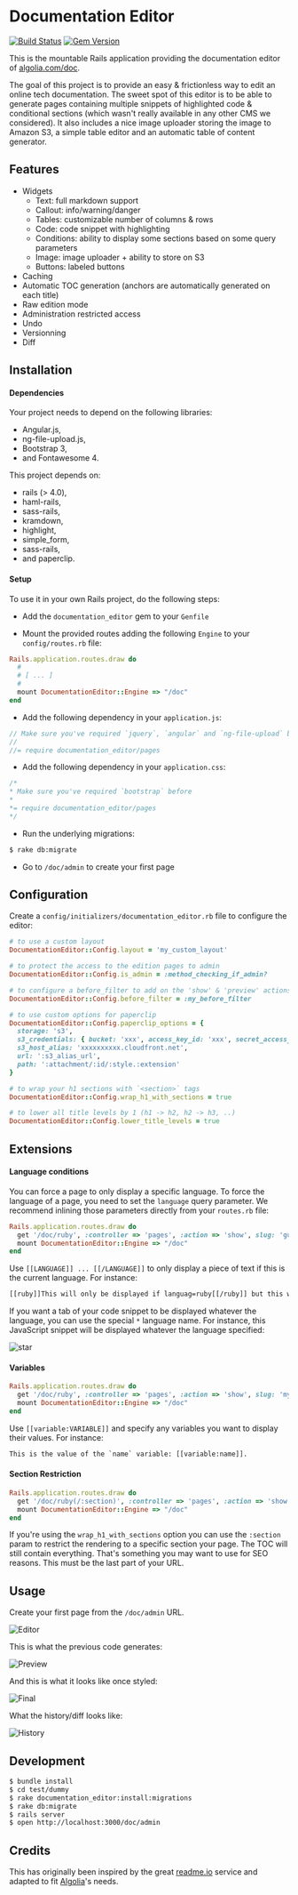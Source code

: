 # Documentation Editor

[![Build Status](https://travis-ci.org/algolia/documentation-editor.png?branch=master)](https://travis-ci.org/algolia/documentation-editor) [![Gem Version](https://badge.fury.io/rb/documentation-editor.svg)](http://badge.fury.io/rb/documentation-editor)

This is the mountable Rails application providing the documentation editor of [algolia.com/doc](https://www.algolia.com/doc).

The goal of this project is to provide an easy & frictionless way to edit an online tech documentation. The sweet spot of this editor is to be able to generate pages containing multiple snippets of highlighted code & conditional sections (which wasn't really available in any other CMS we considered). It also includes a nice image uploader storing the image to Amazon S3, a simple table editor and an automatic table of content generator.

## Features

 - Widgets
   - Text: full markdown support
   - Callout: info/warning/danger
   - Tables: customizable number of columns & rows
   - Code: code snippet with highlighting
   - Conditions: ability to display some sections based on some query parameters
   - Image: image uploader + ability to store on S3
   - Buttons: labeled buttons
 - Caching
 - Automatic TOC generation (anchors are automatically generated on each title)
 - Raw edition mode
 - Administration restricted access
 - Undo
 - Versionning
 - Diff

## Installation

#### Dependencies

Your project needs to depend on the following libraries:

 * Angular.js,
 * ng-file-upload.js,
 * Bootstrap 3,
 * and Fontawesome 4.


This project depends on:

 * rails (> 4.0),
 * haml-rails,
 * sass-rails,
 * kramdown,
 * highlight,
 * simple_form,
 * sass-rails,
 * and paperclip.


#### Setup

To use it in your own Rails project, do the following steps:

 * Add the `documentation_editor` gem to your `Genfile`

 * Mount the provided routes adding the following `Engine` to your `config/routes.rb` file:

```ruby
Rails.application.routes.draw do
  #
  # [ ... ]
  #
  mount DocumentationEditor::Engine => "/doc"
end
```

 * Add the following dependency in your `application.js`:

```js
// Make sure you've required `jquery`, `angular` and `ng-file-upload` before
//
//= require documentation_editor/pages
```

 * Add the following dependency in your `application.css`:

 ```css
/*
 * Make sure you've required `bootstrap` before
 *
 *= require documentation_editor/pages
 */
 ```

 * Run the underlying migrations:

```sh
$ rake db:migrate
```

 * Go to `/doc/admin` to create your first page

## Configuration

Create a `config/initializers/documentation_editor.rb` file to configure the editor:

```ruby
# to use a custom layout
DocumentationEditor::Config.layout = 'my_custom_layout'

# to protect the access to the edition pages to admin
DocumentationEditor::Config.is_admin = :method_checking_if_admin?

# to configure a before_filter to add on the 'show' & 'preview' actions
DocumentationEditor::Config.before_filter = :my_before_filter

# to use custom options for paperclip
DocumentationEditor::Config.paperclip_options = {
  storage: 's3',
  s3_credentials: { bucket: 'xxx', access_key_id: 'xxx', secret_access_key: 'xxx' },
  s3_host_alias: 'xxxxxxxxxx.cloudfront.net',
  url: ':s3_alias_url',
  path: ':attachment/:id/:style.:extension'
}

# to wrap your h1 sections with `<section>` tags
DocumentationEditor::Config.wrap_h1_with_sections = true

# to lower all title levels by 1 (h1 -> h2, h2 -> h3, ..)
DocumentationEditor::Config.lower_title_levels = true
```

## Extensions

#### Language conditions

You can force a page to only display a specific language. To force the language of a page, you need to set the `language` query parameter. We recommend inlining those parameters directly from your `routes.rb` file:

```ruby
Rails.application.routes.draw do
  get '/doc/ruby', :controller => 'pages', :action => 'show', slug: 'guide', language: 'ruby'
  mount DocumentationEditor::Engine => "/doc"
end
```

Use `[[LANGUAGE]] ... [[/LANGUAGE]]` to only display a piece of text if this is the current language. For instance:

```html
[[ruby]]This will only be displayed if languag=ruby[[/ruby]] but this will be always displayed.
```

If you want a tab of your code snippet to be displayed whatever the language, you can use the special `*` language name. For instance, this JavaScript snippet will be displayed whatever the language specified:

![star](doc/snippet-star.png)

#### Variables

```ruby
Rails.application.routes.draw do
  get '/doc/ruby', :controller => 'pages', :action => 'show', slug: 'my_page', variables: { name: 'Foo' }
  mount DocumentationEditor::Engine => "/doc"
end
```

Use `[[variable:VARIABLE]]` and specify any variables you want to display their values. For instance:

```html
This is the value of the `name` variable: [[variable:name]].
```

#### Section Restriction

```ruby
Rails.application.routes.draw do
  get '/doc/ruby(/:section)', :controller => 'pages', :action => 'show', slug: 'my_page'
  mount DocumentationEditor::Engine => "/doc"
end
```

If you're using the `wrap_h1_with_sections` option you can use the `:section` param to restrict the rendering to a specific section your page. The TOC will still contain everything. That's something you may want to use for SEO reasons. This must be the last part of your URL.

## Usage

Create your first page from the `/doc/admin` URL.

![Editor](doc/editor.png)

This is what the previous code generates:

![Preview](doc/preview.png)

And this is what it looks like once styled:

![Final](doc/final.png)

What the history/diff looks like:

![History](doc/history.png)


## Development

```sh
$ bundle install
$ cd test/dummy
$ rake documentation_editor:install:migrations
$ rake db:migrate
$ rails server
$ open http://localhost:3000/doc/admin
```

## Credits

This has originally been inspired by the great [readme.io](http://readme.io/) service and adapted to fit [Algolia](https://www.algolia.com)'s needs.
